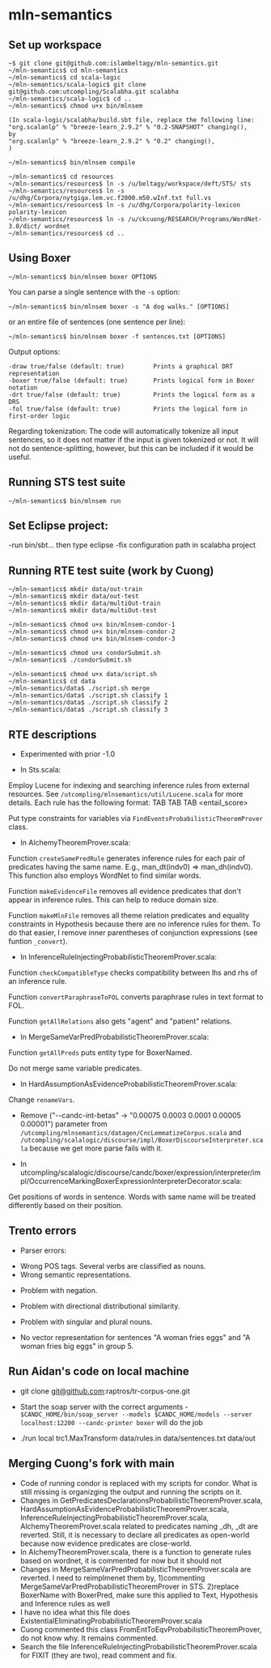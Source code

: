 mln-semantics
=============

Set up workspace
----------------

    ~$ git clone git@github.com:islambeltagy/mln-semantics.git
    ~/mln-semantics$ cd mln-semantics
    ~/mln-semantics$ cd scala-logic
    ~/mln-semantics/scala-logic$ git clone git@github.com:utcompling/Scalabha.git scalabha
    ~/mln-semantics/scala-logic$ cd ..
    ~/mln-semantics$ chmod u+x bin/mlnsem

    (In scala-logic/scalabha/build.sbt file, replace the following line:
	"org.scalanlp" % "breeze-learn_2.9.2" % "0.2-SNAPSHOT" changing(),
    by
	"org.scalanlp" % "breeze-learn_2.9.2" % "0.2" changing(),
    )

    ~/mln-semantics$ bin/mlnsem compile
    
    ~/mln-semantics$ cd resources
    ~/mln-semantics/resources$ ln -s /u/beltagy/workspace/deft/STS/ sts
    ~/mln-semantics/resources$ ln -s /u/dhg/Corpora/nytgiga.lem.vc.f2000.m50.wInf.txt full.vs
    ~/mln-semantics/resources$ ln -s /u/dhg/Corpora/polarity-lexicon polarity-lexicon
    ~/mln-semantics/resources$ ln -s /u/ckcuong/RESEARCH/Programs/WordNet-3.0/dict/ wordnet
    ~/mln-semantics/resources$ cd ..


Using Boxer
-----------

    ~/mln-semantics$ bin/mlnsem boxer OPTIONS

You can parse a single sentence with the `-s` option:

    ~/mln-semantics$ bin/mlnsem boxer -s "A dog walks." [OPTIONS]

or an entire file of sentences (one sentence per line):

    ~/mln-semantics$ bin/mlnsem boxer -f sentences.txt [OPTIONS]

Output options:

    -draw true/false (default: true)        Prints a graphical DRT representation
    -boxer true/false (default: true)       Prints logical form in Boxer notation
    -drt true/false (default: true)         Prints the logical form as a DRS
    -fol true/false (default: true)         Prints the logical form in first-order logic
    
Regarding tokenization: The code will automatically tokenize all input sentences, so it does not matter if
the input is given tokenized or not.  It will not do sentence-splitting, however, but this can be included
if it would be useful.

Running STS test suite
----------------------
    ~/mln-semantics$ bin/mlnsem run


Set Eclipse project: 
--------------------
-run bin/sbt...   then type eclipse
-fix configuration path in scalabha project


Running RTE test suite (work by Cuong)
----------------------
    ~/mln-semantics$ mkdir data/out-train
    ~/mln-semantics$ mkdir data/out-test
    ~/mln-semantics$ mkdir data/multiOut-train
    ~/mln-semantics$ mkdir data/multiOut-test

    ~/mln-semantics$ chmod u+x bin/mlnsem-condor-1
    ~/mln-semantics$ chmod u+x bin/mlnsem-condor-2
    ~/mln-semantics$ chmod u+x bin/mlnsem-condor-3

    ~/mln-semantics$ chmod u+x condorSubmit.sh
    ~/mln-semantics$ ./condorSubmit.sh

    ~/mln-semantics$ chmod u+x data/script.sh
    ~/mln-semantics$ cd data
    ~/mln-semantics/data$ ./script.sh merge
    ~/mln-semantics/data$ ./script.sh classify 1
    ~/mln-semantics/data$ ./script.sh classify 2
    ~/mln-semantics/data$ ./script.sh classify 3


RTE descriptions
----------------

* Experimented with prior -1.0

* In Sts.scala:

Employ Lucene for indexing and searching inference rules from external resources.
See `/utcompling/mlnsemantics/util/Lucene.scala` for more details.
Each rule has the following format:
<id> TAB <lhs> TAB <rhs> TAB <entail_score> 

Put type constraints for variables via `FindEventsProbabilisticTheoremProver` class.

* In AlchemyTheoremProver.scala:

Function `createSamePredRule` generates inference rules for each pair of predicates having the same name.
E.g., man_dt(indv0) => man_dh(indv0).
This function also employs WordNet to find similar words.

Function `makeEvidenceFile` removes all evidence predicates that don't appear in inference rules.
This can help to reduce domain size.

Function `makeMlnFile` removes all theme relation predicates and equality constraints in Hypothesis 
because there are no inference rules for them. 
To do that easier, I remove inner parentheses of conjunction expressions (see funtion `_convert`).

* In InferenceRuleInjectingProbabilisticTheoremProver.scala:

Function `checkCompatibleType` checks compatibility between lhs and rhs of an inference rule.

Function `convertParaphraseToFOL` converts paraphrase rules in text format to FOL.

Function `getAllRelations` also gets "agent" and "patient" relations.

* In MergeSameVarPredProbabilisticTheoremProver.scala:

Function `getAllPreds` puts entity type for BoxerNamed.

Do not merge same variable predicates.

* In HardAssumptionAsEvidenceProbabilisticTheoremProver.scala:

Change `renameVars`.

* Remove ("--candc-int-betas" -> "0.00075 0.0003 0.0001 0.00005 0.00001") parameter from 
`/utcompling/mlnsemantics/datagen/CncLemmatizeCorpus.scala` and `/utcompling/scalalogic/discourse/impl/BoxerDiscourseInterpreter.scala`
because we get more parse fails with it.

* In utcompling/scalalogic/discourse/candc/boxer/expression/interpreter/impl/OccurrenceMarkingBoxerExpressionInterpreterDecorator.scala:

Get positions of words in sentence. Words with same name will be treated differently based on their position.


Trento errors
-------------

* Parser errors: 
 - Wrong POS tags. Several verbs are classified as nouns.
 - Wrong semantic representations.

* Problem with negation.

* Problem with directional distributional similarity.

* Problem with singular and plural nouns.

* No vector representation for sentences "A woman fries eggs" and "A woman fries big eggs" in group 5.


Run Aidan's code on local machine
---------------------------------
* git clone git@github.com:raptros/tr-corpus-one.git

* Start the soap server with the correct arguments - `$CANDC_HOME/bin/soap_server --models $CANDC_HOME/models --server localhost:12200 --candc-printer boxer` will do the job

* ./run local trc1.MaxTransform data/rules.in data/sentences.txt data/out


Merging Cuong's fork with main
------------------------------
* Code of running condor is replaced with my scripts for condor. What is still missing is organizging the output and running the scripts on it. 
* Changes in GetPredicatesDeclarationsProbabilisticTheoremProver.scala, HardAssumptionAsEvidenceProbabilisticTheoremProver.scala, InferenceRuleInjectingProbabilisticTheoremProver.scala, AlchemyTheoremProver.scala related to predicates naming _dh, _dt are reverted. Still, it is necessary to declare all predicates as open-world because now evidence predicates are close-world. 
* In AlchemyTheoremProver.scala, there is a function to generate rules based on wordnet, it is commented for now but it should not
* Changes in MergeSameVarPredProbabilisticTheoremProver.scala are reverted. I need to reimplmenet them by, 1)commenting MergeSameVarPredProbabilisticTheoremProver in STS. 2)replace BoxerName with BoxerPred, make sure this applied to Text, Hypothesis and Inference rules as well
* I have no idea what this file does ExistentialEliminatingProbabilisticTheoremProver.scala
* Cuong commented this class FromEntToEqvProbabilisticTheoremProver, do not know why. It remains commented. 
* Search the file InferenceRuleInjectingProbabilisticTheoremProver.scala for FIXIT (they are two), read comment and fix. 
